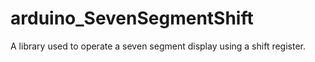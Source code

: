 # arduino_SevenSegmentShift
A library used to operate a seven segment display using a shift register.
